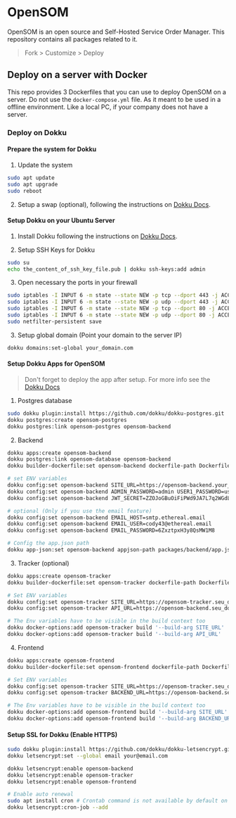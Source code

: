 # OpenSOM

OpenSOM is an open source and Self-Hosted Service Order Manager. This repository contains all packages related to it.

> Fork > Customize > Deploy

## Deploy on a server with Docker

This repo provides 3 Dockerfiles that you can use to deploy OpenSOM on a server. Do not use the `docker-compose.yml` file. As it meant to be used in a offline environment. Like a local PC, if your company does not have a server.

### Deploy on Dokku

#### Prepare the system for Dokku

1. Update the system

```sh
sudo apt update
sudo apt upgrade
sudo reboot
```

2. Setup a swap (optional), following the instructions on [Dokku Docs](https://dokku.com/docs/getting-started/advanced-installation/?h=swap#vms-with-less-than-1-gb-of-memory).

#### Setup Dokku on your Ubuntu Server

1. Install Dokku following the instructions on [Dokku Docs](https://dokku.com/docs/getting-started/installation/).

2. Setup SSH Keys for Dokku

```sh
sudo su
echo the_content_of_ssh_key_file.pub | dokku ssh-keys:add admin
```

3. Open necessary the ports in your firewall

```sh
sudo iptables -I INPUT 6 -m state --state NEW -p tcp --dport 443 -j ACCEPT
sudo iptables -I INPUT 6 -m state --state NEW -p udp --dport 443 -j ACCEPT
sudo iptables -I INPUT 6 -m state --state NEW -p tcp --dport 80 -j ACCEPT
sudo iptables -I INPUT 6 -m state --state NEW -p udp --dport 80 -j ACCEPT
sudo netfilter-persistent save
```

3. Setup global domain (Point your domain to the server IP)

```sh
dokku domains:set-global your_domain.com
```

#### Setup Dokku Apps for OpenSOM

> Don't forget to deploy the app after setup. For more info see the [Dokku Docs](https://dokku.com/docs/deployment/application-deployment/?h=#deploy-the-app)

1. Postgres database

```sh
sudo dokku plugin:install https://github.com/dokku/dokku-postgres.git
dokku postgres:create opensom-postgres
dokku postgres:link opensom-postgres opensom-backend
```

2. Backend

```sh
dokku apps:create opensom-backend
dokku postgres:link opensom-database opensom-backend
dokku builder-dockerfile:set opensom-backend dockerfile-path Dockerfile.backend

# set ENV variables
dokku config:set opensom-backend SITE_URL=https://opensom-backend.your_domain.com
dokku config:set opensom-backend ADMIN_PASSWORD=admin USER1_PASSWORD=user1 USER2_PASSWORD=user2
dokku config:set opensom-backend JWT_SECRET=ZZOJoGBuOiFiPWd9JA7L7q2WGdLBgF2RR4tX5PEbZWs

# optional (Only if you use the email feature)
dokku config:set opensom-backend EMAIL_HOST=smtp.ethereal.email
dokku config:set opensom-backend EMAIL_USER=cody43@ethereal.email
dokku config:set opensom-backend EMAIL_PASSWORD=6ZxztpxH3y8QsMW1M8

# Config the app.json path
dokku app-json:set opensom-backend appjson-path packages/backend/app.json
```

3. Tracker (optional)

```sh
dokku apps:create opensom-tracker
dokku builder-dockerfile:set opensom-tracker dockerfile-path Dockerfile.tracker

# Set ENV variables
dokku config:set opensom-tracker SITE_URL=https://opensom-tracker.seu_dominio.com
dokku config:set opensom-tracker API_URL=https://opensom-backend.seu_dominio.com/api/public/search

# The Env variables have to be visible in the build context too
dokku docker-options:add opensom-tracker build '--build-arg SITE_URL'
dokku docker-options:add opensom-tracker build '--build-arg API_URL'
```

4. Frontend

```sh
dokku apps:create opensom-frontend
dokku builder-dockerfile:set opensom-frontend dockerfile-path Dockerfile.frontend

# Set ENV variables
dokku config:set opensom-tracker SITE_URL=https://opensom-tracker.seu_dominio.com
dokku config:set opensom-tracker BACKEND_URL=https://opensom-backend.seu_dominio.com

# The Env variables have to be visible in the build context too
dokku docker-options:add opensom-frontend build '--build-arg SITE_URL'
dokku docker-options:add opensom-frontend build '--build-arg BACKEND_URL'
```

#### Setup SSL for Dokku (Enable HTTPS)

```sh
sudo dokku plugin:install https://github.com/dokku/dokku-letsencrypt.git
dokku letsencrypt:set --global email your@email.com

dokku letsencrypt:enable opensom-backend
dokku letsencrypt:enable opensom-tracker
dokku letsencrypt:enable opensom-frontend

# Enable auto renewal
sudo apt install cron # Crontab command is not available by default on Ubuntu server minimal
dokku letsencrypt:cron-job --add
```
